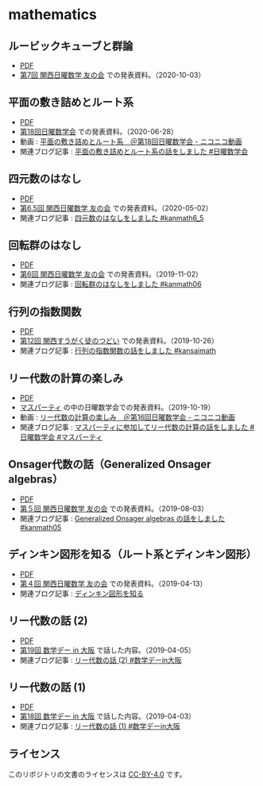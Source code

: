 # mathematics

## ルービックキューブと群論

* [PDF](RubiksCubeAndGroupTheory/RubiksCubeAndGroupTheory.pdf)
* [第7回 関西日曜数学 友の会](https://kansai-sunday-math.connpass.com/event/189660/) での発表資料。（2020-10-03）

## 平面の敷き詰めとルート系

* [PDF](TilingAndRootSystem/TilingAndRootSystem.pdf)
* [第18回日曜数学会](https://live2.nicovideo.jp/watch/lv326638395) での発表資料。（2020-06-28）
* 動画 : [平面の敷き詰めとルート系　＠第18回日曜数学会 - ニコニコ動画](https://www.nicovideo.jp/watch/sm37214964)
* 関連ブログ記事 : [平面の敷き詰めとルート系の話をしました #日曜数学会](https://usami-k.hatenadiary.jp/entry/2020/06/29/001824)

## 四元数のはなし

* [PDF](Quaternion/Quaternion.pdf)
* [第6.5回 関西日曜数学 友の会](https://kansai-sunday-math.connpass.com/event/171981/) での発表資料。（2020-05-02）
* 関連ブログ記事 : [四元数のはなしをしました #kanmath6_5](https://usami-k.hatenadiary.jp/entry/2020/05/02/223234)

## 回転群のはなし

* [PDF](RotationGroup/RotationGroup.pdf)
* [第6回 関西日曜数学 友の会](https://kansai-sunday-math.connpass.com/event/150313/) での発表資料。（2019-11-02）
* 関連ブログ記事 : [回転群のはなしをしました #kanmath06](https://usami-k.hatenadiary.jp/entry/2019/11/02/233536)

## 行列の指数関数

* [PDF](MatrixExponential/MatrixExponential.pdf)
* [第12回 関西すうがく徒のつどい](https://kansaimath.tenasaku.com/?page_id=1595) での発表資料。（2019-10-26）
* 関連ブログ記事 : [行列の指数関数の話をしました #kansaimath](https://usami-k.hatenadiary.jp/entry/2019/10/27/214152)

## リー代数の計算の楽しみ

* [PDF](LieAlgebraCalculation/LieAlgebraCalculation.pdf)
* [マスパーティ](https://mathparty.localinfo.jp) の中の日曜数学会での発表資料。（2019-10-19）
* 動画 : [リー代数の計算の楽しみ　＠第16回日曜数学会 - ニコニコ動画](https://www.nicovideo.jp/watch/sm36329327)
* 関連ブログ記事 : [マスパーティに参加してリー代数の計算の話をしました #日曜数学会 #マスパーティ](https://usami-k.hatenadiary.jp/entry/2019/10/20/213753)

## Onsager代数の話（Generalized Onsager algebras）

* [PDF](OnsagerAlgebra/OnsagerAlgebra.pdf)
* [第５回 関西日曜数学 友の会](https://kansai-sunday-math.connpass.com/event/130553/) での発表資料。（2019-08-03）
* 関連ブログ記事 : [Generalized Onsager algebras の話をしました #kanmath05](https://usami-k.hatenadiary.jp/entry/2019/08/04/001010)

## ディンキン図形を知る（ルート系とディンキン図形）

* [PDF](DynkinDiagrams/DynkinDiagrams.pdf)
* [第４回 関西日曜数学 友の会](https://kansai-sunday-math.connpass.com/event/112125/) での発表資料。（2019-04-13）
* 関連ブログ記事 : [ディンキン図形を知る](https://usami-k.hatenadiary.jp/entry/2019/04/14/125012)

## リー代数の話 (2)

* [PDF](MathDayOsaka_LieAlgebra_2/MathDayOsaka_LieAlgebra_2.pdf)
* [第19回 数学デー in 大阪](https://osaka-dtc.connpass.com/event/126201/) で話した内容。（2019-04-05）
* 関連ブログ記事 : [リー代数の話 (2) #数学デーin大阪](https://usami-k.hatenadiary.jp/entry/2019/04/28/005601)

## リー代数の話 (1)

* [PDF](MathDayOsaka_LieAlgebra_1/MathDayOsaka_LieAlgebra_1.pdf)
* [第18回 数学デー in 大阪](https://osaka-dtc.connpass.com/event/126200/) で話した内容。（2019-04-03）
* 関連ブログ記事 : [リー代数の話 (1) #数学デーin大阪](https://usami-k.hatenadiary.jp/entry/2019/04/20/154857)

## ライセンス

このリポジトリの文書のライセンスは [CC-BY-4.0](https://creativecommons.org/licenses/by/4.0/deed.ja) です。

